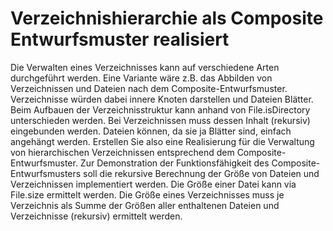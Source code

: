 # Verzeichnishierarchie als Composite Entwurfsmuster realisiert

Die Verwalten eines Verzeichnisses kann auf verschiedene Arten durchgeführt werden. Eine Variante wäre z.B. das Abbilden von Verzeichnissen und Dateien nach dem Composite-Entwurfsmuster. Verzeichnisse würden dabei innere Knoten darstellen und Dateien Blätter. Beim Aufbauen der Verzeichnisstruktur kann anhand von File.isDirectory unterschieden werden. Bei Verzeichnissen muss dessen Inhalt (rekursiv) eingebunden werden. Dateien können, da sie ja Blätter sind, einfach angehängt werden.
Erstellen Sie also eine Realisierung für die Verwaltung von hierarchischen Verzeichnissen entsprechend dem Composite-Entwurfsmuster. Zur Demonstration der Funktionsfähigkeit des Composite-Entwurfsmusters soll die rekursive Berechnung der Größe von Dateien und Verzeichnissen implementiert werden. Die Größe einer Datei kann via File.size ermittelt werden. Die Größe eines Verzeichnisses muss je Verzeichnis als Summe der Größen aller enthaltenen Dateien und Verzeichnisse (rekursiv) ermittelt werden.